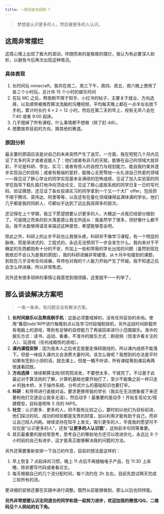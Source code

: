```yaml
---
title: 一周总结与回顾-7
---
```


> 梦想是认识更多的人，然后被更多的人认识。

## 这周非常摆烂

这周心理上出现了极大的波动，伴随而来的是极致的摆烂，我认为有必要深入剖析，以避免今后再次出现这种情况。

### 具体表现

1. 长时间玩 minecraft，我共在周二、周三下午，周四、周五、周六晚上使用了各三个小时玩，总计共 15 个小时的娱乐时间
2. 在玩 MC 之后，熬夜刷不限于知乎、小红书的帖子，主要关于就业、方向选择，以及顺带被推荐算法洗脑的沟槽视频，平均每天晚上都在一点半左右放下手机，累计时长约 $6 \times 2 = 12$ 小时。然后在第二天的早上，视有无早八会在 7:40 或者 9:00 起床。
3. 几乎翘掉了所有课程，什么事情都不想做（除了赶 ddl）。
4. 想要放弃目前的方向，换其他的赛道。

### 原因分析

最主要的原因应该是对自己的未来突然产生了迷茫。一方面，我在短短几个月内见证了太多的天才或者说能人了：他们或者有非凡的天赋，能够在自己的领域大放异彩，不论是科研、学业、实习；或者有惊人的自控力与规划能力，能自我约束并逐步实现自己的目标；或者有极端的爱好，能够心无旁骛地一头扎进自己热爱的领域——我见证了醉心学业的同学实现基本全满绩的恐怖成绩，见证了加入实验室的同学在指导下稳扎稳打地冲向顶会论文，见证了醉心底层系统的同学日复一日的写代码、验证猜想，还见证了各处投递实习的同学拿到一个又一个大厂 offer，包括但不限于腾讯、英伟达、阿里等等，以及还有在量化领域赚得盆满钵满的学长。他们几乎都是我的同龄人，可都似乎达到了远比我高得多的层次。

还记得在上个学期，我立下愿望想要认识更多的人，大概这一点我已经部分做到了。可是随之而来的巨大落差感让我无所适从：我虽然学了很多，但好像什么都不会。我不太能够用语言来描述这种感觉，希望能够意会吧。

除此之外，科研上的止步不前也让我很头疼。科研并不像学习课程，有一个明显的脉络，而是渐进式的、工程式的，永远无法预测下一步会发生什么。我向来对于不确定的东西都抱有十分的不安，外加上一些和带我的学长出现的问题（虽然到现在我依旧不会认为是我的原因），我的科研进展非常缓慢，从十月中旬接到的课题，到现在几乎没有任何进展，导师也对我的个人能力开始产生了怀疑。我不知道之后会怎么样进展，所以非常焦虑。

另外还有很多琐碎的事情让我感觉到很烦躁，这里就不一一列举了。

## 那么谈谈解决方案吧

> 一条一条来，有问题总会有解决方案。

1. **长时间娱乐以及熬夜刷手机**：这是必须要戒掉的，没有任何妥协的余地。使用“番茄todo”APP进行每晚到点以及学习时段强制锁机，另外这段时间卸载所有电脑上的游戏，等到有足够的自控能力了再装回来进行小范围娱乐。准许的娱乐方式：读书、运动、看番，不准许的娱乐方式：刷视频（但准许看关注的人）、玩游戏（任何成瘾性的游戏）。
2. **课内课程安排**：因为我本人之后肯定是要走保研路线的，所以课内成绩不能落下。但是一味投入课内又会浪费大量时间，该怎么做呢？我想到的办法是平时如果有签到/小测的话，就去课上，但是一概不听讲，所有课程等到课后再两倍速看回放。
3. **方向选择**：继续朝算法岗/研究院进发，不要想太多，干就完了。不过基于此最近对于算法岗的了解，计算机基础也要开始打了，至少不能像之前一样只走 ai 的独木桥，关于操作系统、分布式什么的基础知识也要打牢。
4. **科研**：和导师进行直接对话，要求更换带我的学长（我实在无法想象接下来还要和他打交道会让我多无语）。然后动手！最重要的是动手！开始复现论文/搭建模型，目标是明年 5 月的 NIPS。
5. **社交**：认识更多、更多的人，但不能有比较之心，要时刻以他们为目标前进，他们踩过的坑、成功的经验都是宝贵的财富，加以利用才能有助于自己，而非让自己陷入内耗。继续坚持在知乎上发文，吸引更多的人，毕竟我的愿望可不仅仅是“认识更多的人”，还有“**让更多的人认识我**”，这和前半句同等重要。
6. 其实最重要的是经常思考，思考自己的哪些地方还可以改进优化，永远比 8 个小时前的自己有进步，这才是真正能够解决我的问题的方法。

另外还需要重新安排一下自己的作息，目前的想法是这样的：

1. 早上恢复 7 点起床的习惯，晚上 11 点后不再接触电子产品，在 11:30 上床睡，除非要写代码或者看论文。
2. 每天根据自己的几个流分配时间，每个流约在 2h 左右，目前先尝试两天完成三轮所有的流。

更详细的安排还要在实践中进行调整。既然从前能够做到，那么以后也同样能。

**另外非常想要认识志同道合的同学和我一起努力进步，欢迎加我的微信/QQ，二维码见个人网站的右下角。**